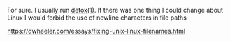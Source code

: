For sure. I usually run [detox(1)](https://linux.die.net/man/1/detox). If there was one thing I could change about Linux I would forbid the use of newline characters in file paths

https://dwheeler.com/essays/fixing-unix-linux-filenames.html
